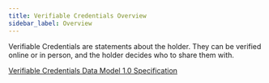 ```yaml
---
title: Verifiable Credentials Overview
sidebar_label: Overview
---
```



Verifiable Credentials are statements about the holder. They can be verified online or in person, and the holder decides who to share them with.

[Verifiable Credentials Data Model 1.0 Specification](https://w3c.github.io/vc-data-model/)